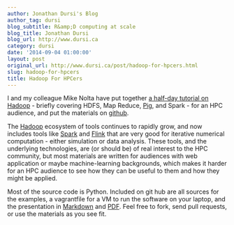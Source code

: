 ```yaml
---
author: Jonathan Dursi's Blog
author_tag: dursi
blog_subtitle: R&amp;D computing at scale
blog_title: Jonathan Dursi
blog_url: http://www.dursi.ca
category: dursi
date: '2014-09-04 01:00:00'
layout: post
original_url: http://www.dursi.ca/post/hadoop-for-hpcers.html
slug: hadoop-for-hpcers
title: Hadoop For HPCers
---
```


<p>I and my colleague Mike Nolta have put together <a href="https://github.com/ljdursi/hadoop-for-hpcers-tutorial">a half-day tutorial on Hadoop</a> - briefly covering HDFS, Map Reduce, <a href="http://pig.apache.org">Pig</a>, and Spark - for an HPC audience, and put the materials on <a href="https://github.com/ljdursi/hadoop-for-hpcers-tutorial">github</a>.</p>


<p>The <a href="https://hadoop.apache.org">Hadoop</a> ecosystem of tools continues to rapidly grow, and now includes tools like <a href="https://spark.apache.org">Spark</a> and <a href="http://flink.incubator.apache.org">Flink</a> that are very good for iterative numerical computation - either simulation or data analysis.   These tools, and the underlying technologies, are (or should be) of real interest to the HPC community, but most materials are written for audiences with web application or maybe machine-learning backgrounds, which makes it harder for an HPC audience to see how they can be useful to them and how they might be applied.</p>


<p>Most of the source code is Python.  Included on git hub are all sources for the examples, a vagrantfile for a VM to run the software on your laptop, and the presentation in <a href="https://github.com/ljdursi/hadoop-for-hpcers-tutorial/blob/master/presentation/presentation.md">Markdown</a> and <a href="https://github.com/ljdursi/hadoop-for-hpcers-tutorial/blob/master/presentation/keynote-presentation.pdf?raw=true">PDF</a>.  Feel free to fork, send pull requests, or use the materials as you see fit.</p>